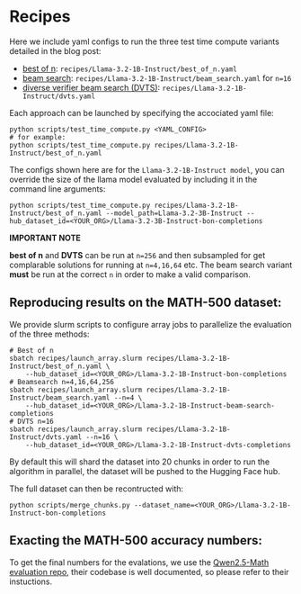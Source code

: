 # Recipes
Here we include yaml configs to run the three test time compute variants detailed in the blog post:
- [best of n](recipes/Llama-3.2-1B-Instruct/best_of_n.yaml): `recipes/Llama-3.2-1B-Instruct/best_of_n.yaml`
- [beam search](recipes/Llama-3.2-1B-Instruct/beam_search.yaml): `recipes/Llama-3.2-1B-Instruct/beam_search.yaml` for `n=16`
- [diverse verifier beam search (DVTS)](recipes/Llama-3.2-1B-Instruct/dvts.yaml): `recipes/Llama-3.2-1B-Instruct/dvts.yaml`

Each approach can be launched by specifying the accociated yaml file:
```
python scripts/test_time_compute.py <YAML_CONFIG>
# for example:
python scripts/test_time_compute.py recipes/Llama-3.2-1B-Instruct/best_of_n.yaml
```


The configs shown here are for the `Llama-3.2-1B-Instruct model`, you can override the size of the llama model evaluated by including it in the command line arguments:

```shell
python scripts/test_time_compute.py recipes/Llama-3.2-1B-Instruct/best_of_n.yaml --model_path=Llama-3.2-3B-Instruct --hub_dataset_id=<YOUR_ORG>/Llama-3.2-3B-Instruct-bon-completions
```
**IMPORTANT NOTE** 

__best of n__ and __DVTS__ can be run at `n=256` and then subsampled for get complarable solutions for running at `n=4,16,64` etc. The beam search variant **must** be run at the correct `n` in order to make a valid comparison.


## Reproducing results on the MATH-500 dataset:
We provide slurm scripts to configure array jobs to parallelize the evaluation of the three methods:


```shell
# Best of n
sbatch recipes/launch_array.slurm recipes/Llama-3.2-1B-Instruct/best_of_n.yaml \
    --hub_dataset_id=<YOUR_ORG>/Llama-3.2-1B-Instruct-bon-completions
# Beamsearch n=4,16,64,256
sbatch recipes/launch_array.slurm recipes/Llama-3.2-1B-Instruct/beam_search.yaml --n=4 \
    --hub_dataset_id=<YOUR_ORG>/Llama-3.2-1B-Instruct-beam-search-completions
# DVTS n=16
sbatch recipes/launch_array.slurm recipes/Llama-3.2-1B-Instruct/dvts.yaml --n=16 \
    --hub_dataset_id=<YOUR_ORG>/Llama-3.2-1B-Instruct-dvts-completions
```
By default this will shard the dataset into 20 chunks in order to run the algorithm in parallel, the dataset will be pushed to the Hugging Face hub. 

The full dataset can then be recontructed with:
```shell
python scripts/merge_chunks.py --dataset_name=<YOUR_ORG>/Llama-3.2-1B-Instruct-bon-completions
```

## Exacting the MATH-500 accuracy numbers:
To get the final numbers for the evalations, we use the [Qwen2.5-Math evaluation repo](https://github.com/QwenLM/Qwen2.5-Math), their codebase is well documented, so please refer to their instuctions.


